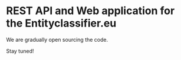 # REST API and Web application for the Entityclassifier.eu

We are gradually open sourcing the code.

Stay tuned!